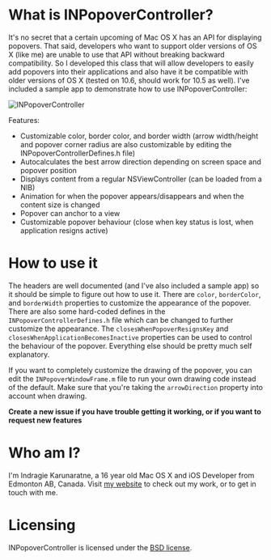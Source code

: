 What is INPopoverController?
====================

It's no secret that a certain upcoming of Mac OS X has an API for displaying popovers. That said, developers who want to support older versions of OS X (like me) are unable to use that API without breaking backward compatibility. So I developed this class that will allow developers to easily add popovers into their applications and also have it be compatible with older versions of OS X (tested on 10.6, should work for 10.5 as well). I've included a sample app to demonstrate how to use INPopoverController:

![INPopoverController](http://i52.tinypic.com/2v9dl5c.png)

Features:

- Customizable color, border color, and border width (arrow width/height and popover corner radius are also customizable by editing the INPopoverControllerDefines.h file)
- Autocalculates the best arrow direction depending on screen space and popover position
- Displays content from a regular NSViewController (can be loaded from a NIB)
- Animation for when the popover appears/disappears and when the content size is changed
- Popover can anchor to a view
- Customizable popover behaviour (close when key status is lost, when application resigns active)

How to use it
====================

The headers are well documented (and I've also included a sample app) so it should be simple to figure out how to use it. There are `color`, `borderColor`, and `borderWidth` properties to customize the appearance of the popover. There are also some hard-coded defines in the `INPopoverControllerDefines.h` file which can be changed to further customize the appearance. The `closesWhenPopoverResignsKey` and `closesWhenApplicationBecomesInactive` properties can be used to control the behaviour of the popover. Everything else should be pretty much self explanatory. 

If you want to completely customize the drawing of the popover, you can edit the `INPopoverWindowFrame.m` file to run your own drawing code instead of the default. Make sure that you're taking the `arrowDirection` property into account when drawing. 

**Create a new issue if you have trouble getting it working, or if you want to request new features**

Who am I?
====================

I'm Indragie Karunaratne, a 16 year old Mac OS X and iOS Developer from Edmonton AB, Canada. Visit [my website](http://indragie.com) to check out my work, or to get in touch with me.

Licensing
====================

INPopoverController is licensed under the [BSD license](http://www.opensource.org/licenses/bsd-license.php).